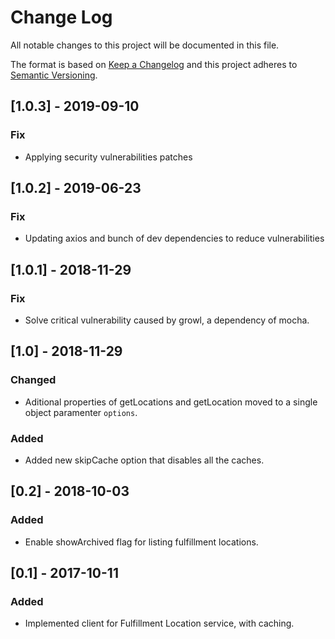 # Change Log
All notable changes to this project will be documented in this file.

The format is based on [Keep a Changelog](http://keepachangelog.com/)
and this project adheres to [Semantic Versioning](http://semver.org/).

## [1.0.3] - 2019-09-10
### Fix
- Applying security vulnerabilities patches

## [1.0.2] - 2019-06-23
### Fix
- Updating axios and bunch of dev dependencies to reduce vulnerabilities

## [1.0.1] - 2018-11-29
### Fix
- Solve critical vulnerability caused by growl, a dependency of mocha.

## [1.0] - 2018-11-29
### Changed
- Aditional properties of getLocations and getLocation moved to a single object paramenter `options`. 

### Added
- Added new skipCache option that disables all the caches.

## [0.2] - 2018-10-03
### Added
- Enable showArchived flag for listing fulfillment locations.


## [0.1] - 2017-10-11
### Added
- Implemented client for Fulfillment Location service, with caching.




